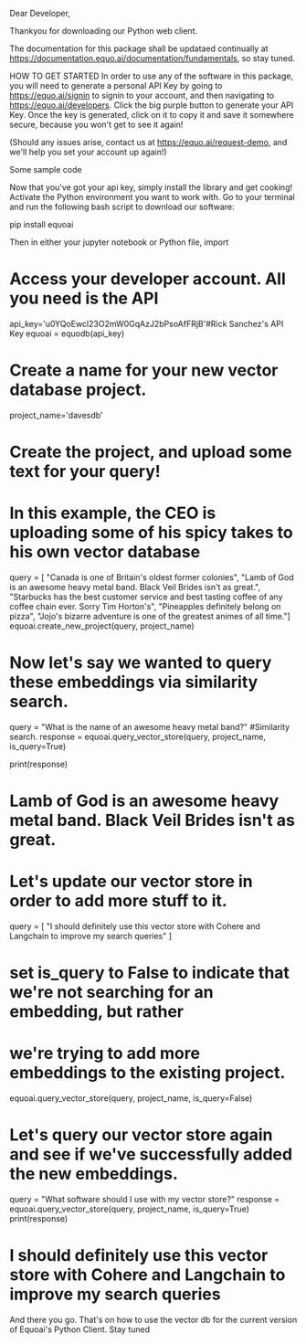 Dear Developer,

Thankyou for downloading our Python web client.

The documentation for this package shall be updataed continually at
https://documentation.equo.ai/documentation/fundamentals, 
so stay tuned.

HOW TO GET STARTED
In order to use any of the software in this package, you will need to generate 
a personal API Key by going to https://equo.ai/signin to signin to your account, 
and then navigating to https://equo.ai/developers. 
Click the big purple button to generate your API Key.
Once the key is generated, click on it to copy it and save it somewhere secure, because you won't
get to see it again! 

(Should any issues arise, contact us at https://equo.ai/request-demo, and we'll help you set your 
account up again!)

Some sample code 

Now that you've got your api key, simply install the library and get cooking!
Activate the Python environment you want to work with.
Go to your terminal and run the following bash script to download our software:

pip install equoai

Then in either your jupyter notebook or Python file, import
# Access your developer account. All you need is the API
api_key='u0YQoEwcl23O2mW0GqAzJ2bPsoAfFRjB'#Rick Sanchez's API Key
equoai = equodb(api_key)

# Create a name for your new vector database project.
project_name='davesdb'

# Create the project, and upload some text for your query!
# In this example, the CEO is uploading some of his spicy takes to his own vector database
query = [  "Canada is one of Britain's oldest former colonies",
           "Lamb of God is an awesome heavy metal band. Black Veil Brides isn't as great.", 
           "Starbucks has the best customer service and best tasting coffee of any coffee chain ever. Sorry Tim Horton's",
           "Pineapples definitely belong on pizza", 
           "Jojo's bizarre adventure is one of the greatest animes of all time."]
equoai.create_new_project(query, project_name)

# Now let's say we wanted to query these embeddings via similarity search.

query = "What is the name of an awesome heavy metal band?"
#Similarity search. 
response = equoai.query_vector_store(query, project_name, is_query=True)

print(response)
# Lamb of God is an awesome heavy metal band. Black Veil Brides isn't as great. 

# Let's update our vector store in order to add more stuff to it.


query = [
    "I should definitely use this vector store with Cohere and Langchain to improve my search queries"
]
# set is_query to False to indicate that we're not searching for an embedding, but rather 
# we're trying to add more embeddings to the existing project.
equoai.query_vector_store(query, project_name, is_query=False)

# Let's query our vector store again and see if we've successfully added the new embeddings.
query = "What software should I use with my vector store?"
response = equoai.query_vector_store(query, project_name, is_query=True)
print(response)

# I should definitely use this vector store with Cohere and Langchain to improve my search queries

And there you go. That's on how to use the vector db for the current version of Equoai's Python Client.
Stay tuned


